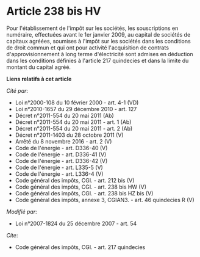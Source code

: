 # Article 238 bis HV

Pour l'établissement de l'impôt sur les sociétés, les souscriptions en numéraire, effectuées avant le 1er janvier 2009, au
capital de sociétés de capitaux agréées, soumises à l'impôt sur les sociétés dans les conditions de droit commun et qui ont
pour activité l'acquisition de contrats d'approvisionnement à long terme d'électricité sont admises en déduction dans les
conditions définies à l'article 217 quindecies et dans la limite du montant du capital agréé.

**Liens relatifs à cet article**

_Cité par_:

  - Loi n°2000-108 du 10 février 2000 - art. 4-1 (VD)
  - Loi n°2010-1657 du 29 décembre 2010 - art. 127
  - Décret n°2011-554 du 20 mai 2011 (Ab)
  - Décret n°2011-554 du 20 mai 2011 - art. 1 (Ab)
  - Décret n°2011-554 du 20 mai 2011 - art. 2 (Ab)
  - Décret n°2011-1403 du 28 octobre 2011 (V)
  - Arrêté du 8 novembre 2016 - art. 2 (V)
  - Code de l'énergie - art. D336-40 (V)
  - Code de l'énergie - art. D336-41 (V)
  - Code de l'énergie - art. D336-42 (V)
  - Code de l'énergie - art. L335-5 (V)
  - Code de l'énergie - art. L336-4 (V)
  - Code général des impôts, CGI. - art. 212 bis (V)
  - Code général des impôts, CGI. - art. 238 bis HW (V)
  - Code général des impôts, CGI. - art. 238 bis HZ bis (V)
  - Code général des impôts, annexe 3, CGIAN3. - art. 46 quindecies R (V)

_Modifié par_:

  - Loi n°2007-1824 du 25 décembre 2007 - art. 54

_Cite_:

  - Code général des impôts, CGI. - art. 217 quindecies
